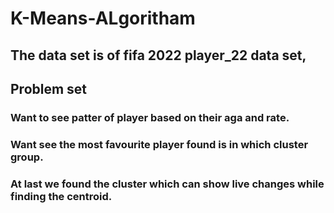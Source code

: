 # K-Means-ALgoritham

## The data set is of fifa 2022 player_22 data set, 
## Problem set 
  ### Want to see patter of player based on their aga and rate.
  ### Want see the most favourite player found is in which cluster group.
  ### At last we found the cluster which can show live changes while finding the centroid.
